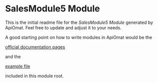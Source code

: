 # SalesModule5 Module

This is the initial readme file for the *SalesModule5 Module* generated by ApiOmat. 
Feel free to update and adjust it to your needs.

A good starting point on how to write modules in ApiOmat would be the 

[official documentation pages](https://docs.apiomat.com/31/Create-your-own.html) 

and the

[example file](snippets.md)

included in this module root.
